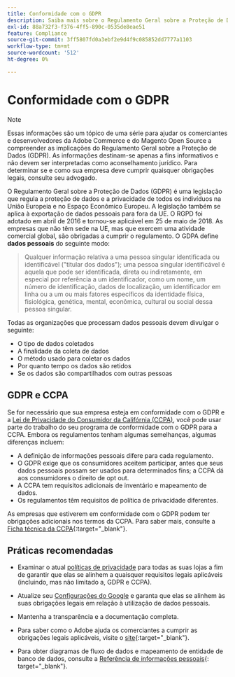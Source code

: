 ```yaml
---
title: Conformidade com o GDPR
description: Saiba mais sobre o Regulamento Geral sobre a Proteção de Dados (GDPR), que é uma legislação que regula a proteção de dados e a privacidade de todos os indivíduos na União Europeia e no Espaço Econômico Europeu.
exl-id: 88a732f3-f376-4ff5-890c-0535de8eae51
feature: Compliance
source-git-commit: 3ff5807fd0a3ebf2e9d4f9c085852dd7777a1103
workflow-type: tm+mt
source-wordcount: '512'
ht-degree: 0%

---
```


# Conformidade com o GDPR

>[!NOTE]
>
>Essas informações são um tópico de uma série para ajudar os comerciantes e desenvolvedores da Adobe Commerce e do Magento Open Source a compreender as implicações do Regulamento Geral sobre a Proteção de Dados (GDPR). As informações destinam-se apenas a fins informativos e não devem ser interpretadas como aconselhamento jurídico. Para determinar se e como sua empresa deve cumprir quaisquer obrigações legais, consulte seu advogado.

O Regulamento Geral sobre a Proteção de Dados (GDPR) é uma legislação que regula a proteção de dados e a privacidade de todos os indivíduos na União Europeia e no Espaço Econômico Europeu. A legislação também se aplica à exportação de dados pessoais para fora da UE. O RGPD foi adotado em abril de 2016 e tornou-se aplicável em 25 de maio de 2018. As empresas que não têm sede na UE, mas que exercem uma atividade comercial global, são obrigadas a cumprir o regulamento. O GDPA define **dados pessoais** do seguinte modo:

>Qualquer informação relativa a uma pessoa singular identificada ou identificável (&quot;titular dos dados&quot;); uma pessoa singular identificável é aquela que pode ser identificada, direta ou indiretamente, em especial por referência a um identificador, como um nome, um número de identificação, dados de localização, um identificador em linha ou a um ou mais fatores específicos da identidade física, fisiológica, genética, mental, econômica, cultural ou social dessa pessoa singular.

Todas as organizações que processam dados pessoais devem divulgar o seguinte:

- O tipo de dados coletados
- A finalidade da coleta de dados
- O método usado para coletar os dados
- Por quanto tempo os dados são retidos
- Se os dados são compartilhados com outras pessoas

## GDPR e CCPA

Se for necessário que sua empresa esteja em conformidade com o GDPR e a [Lei de Privacidade do Consumidor da Califórnia (CCPA)](../getting-started/compliance-ccpa.md), você pode usar parte do trabalho do seu programa de conformidade com o GDPR para a CCPA. Embora os regulamentos tenham algumas semelhanças, algumas diferenças incluem:

- A definição de informações pessoais difere para cada regulamento.
- O GDPR exige que os consumidores aceitem participar, antes que seus dados pessoais possam ser usados para determinados fins; a CCPA dá aos consumidores o direito de opt out.
- A CCPA tem requisitos adicionais de inventário e mapeamento de dados.
- Os regulamentos têm requisitos de política de privacidade diferentes.

As empresas que estiverem em conformidade com o GDPR podem ter obrigações adicionais nos termos da CCPA. Para saber mais, consulte a [Ficha técnica da CCPA][3]{:target=&quot;_blank&quot;}.

## Práticas recomendadas

- Examinar o atual [políticas de privacidade](../getting-started/privacy-policy.md) para todas as suas lojas a fim de garantir que elas se alinhem a quaisquer requisitos legais aplicáveis (incluindo, mas não limitado a, GDPR e CCPA).

- Atualize seu [Configurações do Google](../merchandising-promotions/google-tools.md#google-privacy-settings) e garanta que elas se alinhem às suas obrigações legais em relação à utilização de dados pessoais.

- Mantenha a transparência e a documentação completa.

- Para saber como o Adobe ajuda os comerciantes a cumprir as obrigações legais aplicáveis, visite o [site][1]{:target=&quot;_blank&quot;}.

- Para obter diagramas de fluxo de dados e mapeamento de entidade de banco de dados, consulte a [Referência de informações pessoais][2]{: target=&quot;_blank&quot;}.

[1]: https://business.adobe.com/privacy/general-data-protection-regulation.html
[2]: https://experienceleague.adobe.com/docs/commerce-operations/security-and-compliance/reference/data-m2.html
[3]: https://oag.ca.gov/system/files/attachments/press_releases/CCPA%20Fact%20Sheet%20%2800000002%29.pdf
